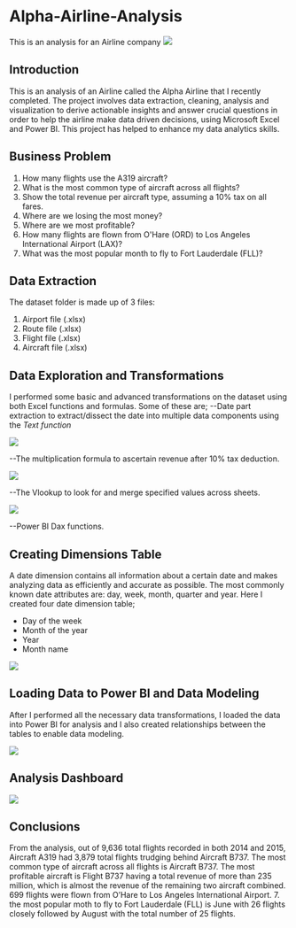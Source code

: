 # Alpha-Airline-Analysis
This is an analysis for an Airline company
![](https://github.com/yemiobolo/Alpha-Airline-Analysis/blob/main/Flight%20folder/PngItem_57732.png)

## Introduction
This is an analysis of an Airline called the Alpha Airline that I recently completed. The project involves data extraction, cleaning, analysis and visualization to derive actionable insights and answer crucial questions in order to help the airline make data driven decisions, using Microsoft Excel and Power BI. This project has helped to enhance my data analytics skills.

## Business Problem
1. How many flights use the A319 aircraft?
2. What is the most common type of aircraft across all flights?
3. Show the total revenue per aircraft type, assuming a 10% tax on all fares.
4. Where are we losing the most money?
5. Where are we most profitable?
6. How many flights are flown from O'Hare (ORD) to Los Angeles
International Airport (LAX)?
7. What was the most popular month to fly to Fort Lauderdale (FLL)?

## Data Extraction
The dataset folder is made up of 3 files:
1.	Airport file (.xlsx)
2.	Route file (.xlsx)
3.	Flight file (.xlsx)
4.	Aircraft file (.xlsx)

## Data Exploration and Transformations 
I performed some basic and advanced transformations on the dataset using both Excel functions and formulas. Some of these are;
--Date part extraction to extract/dissect the date into multiple data components using the *Text function* 

![](https://github.com/yemiobolo/Alpha-Airline-Analysis/blob/main/Flight%20folder/Flight%20text%20function.PNG)

--The multiplication formula to ascertain revenue after 10% tax deduction.

![](https://github.com/yemiobolo/Alpha-Airline-Analysis/blob/main/Flight%20folder/Flight%20multiply%20formula.PNG)

--The Vlookup to look for and merge specified values across sheets.

![](https://github.com/yemiobolo/Alpha-Airline-Analysis/blob/main/Flight%20folder/Flights%20Vlookup.PNG)

--Power BI Dax functions.

## Creating Dimensions Table
A date dimension contains all information about a certain date and makes analyzing data as efficiently and accurate as possible. The most commonly known date attributes are: day, week, month, quarter and year. Here I created four date dimension table;
-	Day of the week
-	Month of the year
-	Year
-	Month name

![](https://github.com/yemiobolo/Alpha-Airline-Analysis/blob/main/Flight%20folder/Flight%20text%20function.PNG)

## Loading Data to Power BI and Data Modeling
After I performed all the necessary data transformations, I loaded the data into Power BI for analysis and I also created relationships between the tables to enable data modeling.

![](https://github.com/yemiobolo/Alpha-Airline-Analysis/blob/main/Flight%20folder/flight%20data%20modeling.PNG)

## Analysis Dashboard

![](https://github.com/yemiobolo/Alpha-Airline-Analysis/blob/main/Flight%20folder/Flights%20Dashboard%203.PNG)

## Conclusions
From the analysis, out of 9,636 total flights recorded in both 2014 and 2015, Aircraft A319 had 3,879 total flights trudging behind Aircraft B737.
The most common type of aircraft across all flights is Aircraft B737.
The most profitable aircraft is Flight B737 having a total revenue of more than 235 million, which is almost the revenue of the remaining two aircraft combined.
699 flights were flown from O’Hare to Los Angeles
International Airport.
7. the most popular moth to fly to Fort Lauderdale (FLL) is June with 26 flights closely followed by August with the total number of 25 flights.






